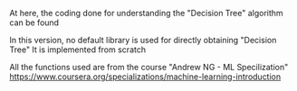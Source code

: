 At here, the coding done for understanding the "Decision Tree" algorithm can be found

In this version, no default library is used for directly obtaining "Decision Tree"
It is implemented from scratch


All the functions used are from the course "Andrew NG - ML Specilization"
https://www.coursera.org/specializations/machine-learning-introduction
